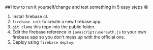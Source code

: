 ##How to run it yourself/change and test something in 5 easy steps 😛
1. Install firebase cl.
2. `firebase init` to create a new firebase app.
3. `git clone` this repo into the public folder.
4. Edit the firebase reference in `javascript/userauth.js` to your own firebase app so you don't mess up with the official one. 
5. Deploy using `firebase deploy`.
